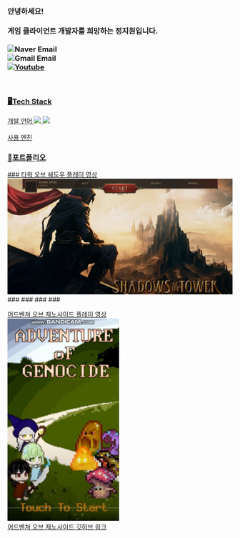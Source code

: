 <h3>안녕하세요!<br><br>
게임 클라이언트 개발자를 희망하는 정지원입니다.<br><br>
<img src="https://img.shields.io/badge/rko6789@naver.com-007C4A?style=flat&logo=naver&logoColor=white" alt="Naver Email"><br>
<img src="https://img.shields.io/badge/jgw990929@gmail.com-D14836?style=flat&logo=gmail&logoColor=white" alt="Gmail Email"><br>
<a href="https://www.youtube.com/@Ji_One_E"><img src="https://img.shields.io/badge/ji_Circle-D14836?style=flat&logo=Youtube&logoColor=white" alt="Youtube">
</h3><br>

<h3>🖥️Tech Stack</h3>
개발 언어
<img src="https://img.shields.io/badge/CPLUSPLUS-00599C?style=flat&logo=c%2B%2B&logoColor=white">
<img src="https://img.shields.io/badge/CSHARP-239120?style=flat&logo=c-sharp&logoColor=white">
<br><br>
사용 엔진

<h3>📂포트폴리오</h3>
###
<a href="https://www.youtube.com/watch?v=pAdqJfbeLJE&t=225s">타워 오브 쉐도우 플레이 영상<br>
<a href="https://www.youtube.com/watch?v=pAdqJfbeLJE&t=225s"><img src="https://raw.githubusercontent.com/NickJeongWib/NickJeongWib/refs/heads/main/Images/Shadow_BG.png"  width="600"/></a>
###
###
###
###
<br>

<a href="https://www.youtube.com/watch?v=5ywqxeDWAP8">어드벤쳐 오브 제노사이드 플레이 영상<br>
<a href="https://www.youtube.com/watch?v=5ywqxeDWAP8"><img src="https://raw.githubusercontent.com/NickJeongWib/NickJeongWib/refs/heads/main/Images/Adventure_Genocide.png"  width="250"/></a><br>
<a href="https://github.com/NickJeongWib/School_Survival_Project">어드벤쳐 오브 제노사이드 깃허브 링크


